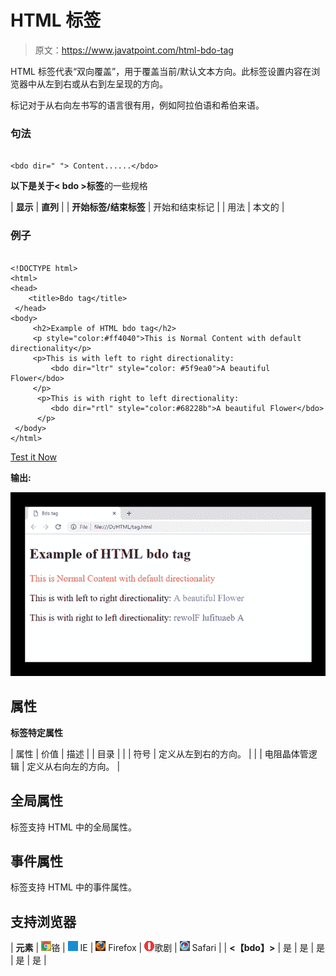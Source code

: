 # HTML <bdo>标签</bdo>

> 原文：<https://www.javatpoint.com/html-bdo-tag>

HTML <bdo>标签代表“双向覆盖”，用于覆盖当前/默认文本方向。此标签设置内容在浏览器中从左到右或从右到左呈现的方向。</bdo>

<bdo>标记对于从右向左书写的语言很有用，例如阿拉伯语和希伯来语。</bdo>

### 句法

```

<bdo dir=" "> Content......</bdo>

```

**以下是关于< bdo >标签**的一些规格

| **显示** | **直列** |
| **开始标签/结束标签** | 开始和结束标记 |
| 用法 | 本文的 |

### 例子

```

<!DOCTYPE html>
<html>
<head>
	<title>Bdo tag</title>
 </head>
<body>
     <h2>Example of HTML bdo tag</h2>
     <p style="color:#ff4040">This is Normal Content with default directionality</p>
     <p>This is with left to right directionality:
         <bdo dir="ltr" style="color: #5f9ea0">A beautiful Flower</bdo>
     </p>
      <p>This is with right to left directionality:
         <bdo dir="rtl" style="color:#68228b">A beautiful Flower</bdo>
      </p>
 </body>
</html>

```

[Test it Now](https://www.javatpoint.com/oprweb/test.jsp?filename=HTMLbdotag)

**输出:**

![HTML bdo tag](img/55b40f68caba42b6ee1eb27ab004c58e.png)

## 属性

**标签特定属性**

| 属性 | 价值 | 描述 |
| 目录 |
|  | 符号 | 定义从左到右的方向。 |
|  | 电阻晶体管逻辑 | 定义从右向左的方向。 |

## 全局属性

<bdo>标签支持 HTML 中的全局属性。</bdo>

## 事件属性

<bdo>标签支持 HTML 中的事件属性。</bdo>

## 支持浏览器

| **元素** | ![chrome browser](img/4fbdc93dc2016c5049ed108e7318df19.png)铬 | ![ie browser](img/83dd23df1fe8373fd5bf054b2c1dd88b.png) IE | ![firefox browser](img/4f001fff393888a8a807ed29b28145d1.png) Firefox | ![opera browser](img/6cad4a592cc69a052056a0577b4aac65.png)歌剧 | ![safari browser](img/a0f6a9711a92203c5dc5c127fe9c9fca.png) Safari |
| **<【bdo】>** | 是 | 是 | 是 | 是 | 是 |